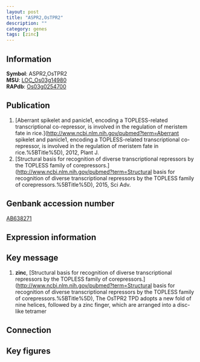 ```yaml
---
layout: post
title: "ASPR2,OsTPR2"
description: ""
category: genes
tags: [zinc]
---
```


## Information
__Symbol__: ASPR2,OsTPR2  
__MSU__: [LOC_Os03g14980](http://rice.plantbiology.msu.edu/cgi-bin/ORF_infopage.cgi?orf=LOC_Os03g14980)  
__RAPdb__: [Os03g0254700](http://rapdb.dna.affrc.go.jp/viewer/gbrowse_details/irgsp1?name=Os03g0254700)  

## Publication
1. [Aberrant spikelet and panicle1, encoding a TOPLESS-related transcriptional co-repressor, is involved in the regulation of meristem fate in rice.](http://www.ncbi.nlm.nih.gov/pubmed?term=Aberrant spikelet and panicle1, encoding a TOPLESS-related transcriptional co-repressor, is involved in the regulation of meristem fate in rice.%5BTitle%5D), 2012, Plant J.
2. [Structural basis for recognition of diverse transcriptional repressors by the TOPLESS family of corepressors.](http://www.ncbi.nlm.nih.gov/pubmed?term=Structural basis for recognition of diverse transcriptional repressors by the TOPLESS family of corepressors.%5BTitle%5D), 2015, Sci Adv.

## Genbank accession number
[AB638271](http://www.ncbi.nlm.nih.gov/nuccore/AB638271)  

## Expression information

## Key message
1. __zinc__, [Structural basis for recognition of diverse transcriptional repressors by the TOPLESS family of corepressors.](http://www.ncbi.nlm.nih.gov/pubmed?term=Structural basis for recognition of diverse transcriptional repressors by the TOPLESS family of corepressors.%5BTitle%5D),  The OsTPR2 TPD adopts a new fold of nine helices, followed by a zinc finger, which are arranged into a disc-like tetramer

## Connection

## Key figures


